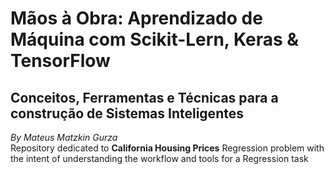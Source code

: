 # Mãos à Obra: Aprendizado de Máquina com Scikit-Lern, Keras & TensorFlow
## Conceitos, Ferramentas e Técnicas para a construção de Sistemas Inteligentes
*By Mateus Matzkin Gurza* <br>
Repository dedicated to **California Housing Prices** Regression problem with the intent of understanding the workflow and tools for a Regression task

